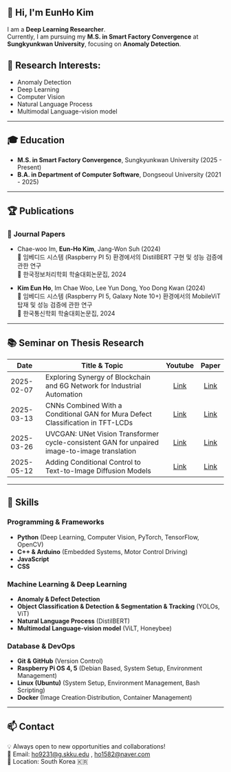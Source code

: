 <!--
**ccttppss/ccttppss** is a ✨ _special_ ✨ repository because its `README.md` (this file) appears on your GitHub profile.

Here are some ideas to get you started:

- 🔭 I’m currently working on ...
- 🌱 I’m currently learning ...
- 👯 I’m looking to collaborate on ...
- 🤔 I’m looking for help with ...
- 💬 Ask me about ...
- 📫 How to reach me: ...
- 😄 Pronouns: ...
- ⚡ Fun fact: ...
-->
## 👋 Hi, I'm EunHo Kim
I am a **Deep Learning Researcher**.\
Currently, I am pursuing my **M.S. in Smart Factory Convergence** at **Sungkyunkwan University**, focusing on **Anomaly Detection**.

## 🔬 Research Interests:
- Anomaly Detection
- Deep Learning
- Computer Vision
- Natural Language Process
- Multimodal Language-vision model

---

## 🎓 Education
- **M.S. in Smart Factory Convergence**, Sungkyunkwan University (2025 - Present)  
- **B.A. in Department of Computer Software**, Dongseoul University (2021 - 2025)

---

## 🏆 Publications
### 📄 **Journal Papers**

- Chae-woo Im, **Eun-Ho Kim**, Jang-Won Suh (2024)\
  📌 임베디드 시스템 (Raspberry PI 5) 환경에서의 DistilBERT 구현 및 성능 검증에 관한 연구\
  📕 한국정보처리학회 학술대회논문집, 2024
  
- **Kim Eun Ho**, Im Chae Woo, Lee Yun Dong, Yoo Dong Kwan (2024)\
  📌 임베디드 시스템 (Raspberry PI 5, Galaxy Note 10+) 환경에서의 MobileViT 탑재 및 성능 검증에 관한 연구\
  📕 한국통신학회 학술대회논문집, 2024
  
---

## 📚 Seminar on Thesis Research

| Date       | Title & Topic                                                                                 | Youtube | Paper |
|------------|-----------------------------------------------------------------------------------------------|----|-------|
| 2025-02-07 | Exploring Synergy of Blockchain and 6G Network for Industrial Automation | <div align="center"> [Link](https://youtu.be/eOeNKumSMkw) </div> | <div align="center"> [Link](https://doi.org/10.1109/ACCESS.2023.3338861) </div> |
| 2025-03-13 | CNNs Combined With a Conditional GAN for Mura Defect Classification in TFT-LCDs | <div align="center"> [Link](https://youtu.be/06CV5EQ8cMA) </div> | <div align="center"> [Link](https://doi.org/10.1109/TSM.2020.3048631) </div>
| 2025-03-26 | UVCGAN: UNet Vision Transformer cycle-consistent GAN for unpaired image-to-image translation | <div align="center"> [Link](https://youtu.be/DW-_MnV0xxM) | <div align="center"> [Link](https://doi.org/10.1109/WACV56688.2023.00077) </div> |
| 2025-05-12 | Adding Conditional Control to Text-to-Image Diffusion Models | <div align="center"> [Link](https://youtu.be/9MlbfG0uHJg) | <div align="center"> [Link](https://doi.org/10.48550/arxiv.2302.05543) </div>

---

## 🔧 Skills
### Programming & Frameworks
- **Python** (Deep Learning, Computer Vision, PyTorch, TensorFlow, OpenCV)
- **C++ & Arduino** (Embedded Systems, Motor Control Driving)
- **JavaScript**
- **CSS**
### Machine Learning & Deep Learning
- **Anomaly & Defect Detection**
- **Object Classification & Detection & Segmentation & Tracking** (YOLOs, ViT)
- **Natural Language Process** (DistilBERT)
- **Multimodal Language-vision model** (ViLT, Honeybee)
### Database & DevOps
- **Git & GitHub** (Version Control)
- **Raspberry Pi OS 4, 5** (Debian Based, System Setup, Environment Management)
- **Linux (Ubuntu)** (System Setup, Environment Management, Bash Scripting)
- **Docker** (Image Creation·Distribution, Container Management)

---

## 📫 Contact
💡 Always open to new opportunities and collaborations!\
📧 Email: ho9231@g.skku.edu , ho1582@naver.com\
📍 Location: South Korea 🇰🇷
